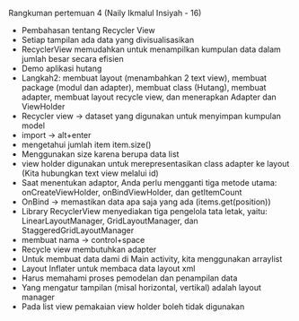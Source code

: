 Rangkuman pertemuan 4 (Naily Ikmalul Insiyah - 16)
- Pembahasan tentang Recycler View
- Setiap tampilan ada data yang divisualisasikan 
- RecyclerView memudahkan untuk menampilkan kumpulan data dalam jumlah besar secara efisien
- Demo aplikasi hutang
- Langkah2: membuat layout (menambahkan 2 text view), membuat package (modul dan adapter), membuat class (Hutang), membuat adapter, membuat layout recycle view, dan menerapkan Adapter dan ViewHolder
- Recycler view -> dataset yang digunakan untuk menyimpan kumpulan model
- import -> alt+enter
- mengetahui jumlah item item.size()
- Menggunakan size karena berupa data list
- view holder digunakan untuk merepresentasikan class adapter ke layout (Kita hubungkan text view melalui id)
- Saat menentukan adaptor, Anda perlu mengganti tiga metode utama: onCreateViewHolder, onBindViewHolder, dan getItemCount
- OnBind -> memastikan data apa saja yang ada (items.get(position))
- Library RecyclerView menyediakan tiga pengelola tata letak, yaitu: LinearLayoutManager, GridLayoutManager, dan StaggeredGridLayoutManager
- membuat nama -> control+space
- Recycle view membutuhkan adapter
- Untuk membuat data dami di Main activity, kita menggunakan arraylist
- Layout Inflater untuk membaca data layout xml
- Harus memahami proses pemodelan dan penampilan data
- Yang mengatur tampilan (misal horizontal, vertikal) adalah layout manager
- Pada list view pemakaian view holder boleh tidak digunakan

